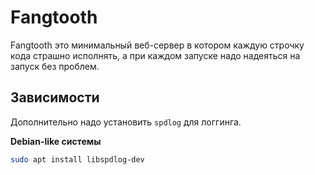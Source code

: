# Fangtooth

Fangtooth это минимальный веб-сервер в котором каждую строчку кода страшно исполнять, а при каждом запуске надо надеяться на запуск без проблем.

## Зависимости

Дополнительно надо установить `spdlog` для логгинга.

**Debian-like системы**
```bash
sudo apt install libspdlog-dev
```
